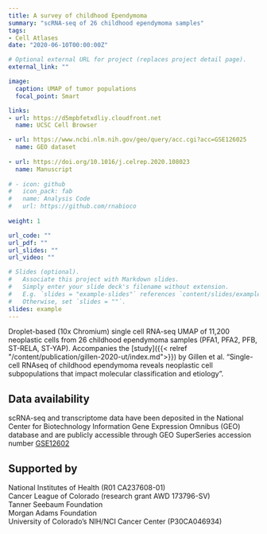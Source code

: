 ```yaml
---
title: A survey of childhood Ependymoma
summary: "scRNA-seq of 26 childhood ependymoma samples"
tags: 
- Cell Atlases
date: "2020-06-10T00:00:00Z"

# Optional external URL for project (replaces project detail page).
external_link: ""

image:
  caption: UMAP of tumor populations
  focal_point: Smart

links:
- url: https://d5mpbfetxdliy.cloudfront.net
  name: UCSC Cell Browser

- url: https://www.ncbi.nlm.nih.gov/geo/query/acc.cgi?acc=GSE126025
  name: GEO dataset
  
- url: https://doi.org/10.1016/j.celrep.2020.108023
  name: Manuscript
  
# - icon: github
#   icon_pack: fab
#   name: Analysis Code
#   url: https://github.com/rnabioco
  
weight: 1

url_code: ""
url_pdf: ""
url_slides: ""
url_video: ""

# Slides (optional).
#   Associate this project with Markdown slides.
#   Simply enter your slide deck's filename without extension.
#   E.g. `slides = "example-slides"` references `content/slides/example-slides.md`.
#   Otherwise, set `slides = ""`.
slides: example
---
```



Droplet-based (10x Chromium) single cell RNA-seq UMAP of 11,200 neoplastic cells from 26 childhood ependymoma samples (PFA1, PFA2, PFB, ST-RELA, ST-YAP). 
Accompanies the [study]({{< relref "/content/publication/gillen-2020-ut/index.md">}}) by Gillen et al. “Single-cell RNAseq of childhood ependymoma reveals neoplastic cell subpopulations that impact molecular classification and etiology”.

## Data availability

scRNA-seq and transcriptome data have been deposited in the National Center for Biotechnology Information Gene Expression Omnibus (GEO) database and are publicly accessible through GEO SuperSeries accession number [GSE12602](https://www.ncbi.nlm.nih.gov/geo/query/acc.cgi?acc=GSE126025)

## Supported by

National Institutes of Health (R01 CA237608-01)   
Cancer League of Colorado (research grant AWD 173796-SV)   
Tanner Seebaum Foundation  
Morgan Adams Foundation  
University of Colorado’s NIH/NCI Cancer Center (P30CA046934)  

